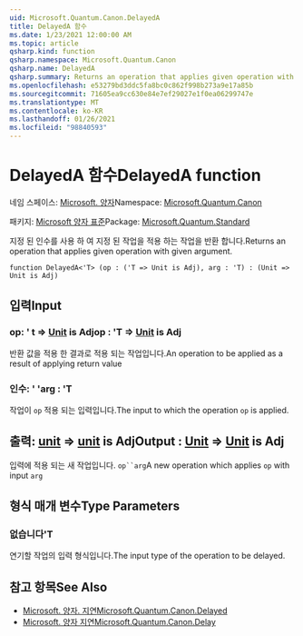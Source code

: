 ```yaml
---
uid: Microsoft.Quantum.Canon.DelayedA
title: DelayedA 함수
ms.date: 1/23/2021 12:00:00 AM
ms.topic: article
qsharp.kind: function
qsharp.namespace: Microsoft.Quantum.Canon
qsharp.name: DelayedA
qsharp.summary: Returns an operation that applies given operation with given argument.
ms.openlocfilehash: e53279bd3ddc5fa8bc0c862f998b273a9e17a85b
ms.sourcegitcommit: 71605ea9cc630e84e7ef29027e1f0ea06299747e
ms.translationtype: MT
ms.contentlocale: ko-KR
ms.lasthandoff: 01/26/2021
ms.locfileid: "98840593"
---
```

# <a name="delayeda-function"></a><span data-ttu-id="ece4e-102">DelayedA 함수</span><span class="sxs-lookup"><span data-stu-id="ece4e-102">DelayedA function</span></span>

<span data-ttu-id="ece4e-103">네임 스페이스: [Microsoft. 양자](xref:Microsoft.Quantum.Canon)</span><span class="sxs-lookup"><span data-stu-id="ece4e-103">Namespace: [Microsoft.Quantum.Canon](xref:Microsoft.Quantum.Canon)</span></span>

<span data-ttu-id="ece4e-104">패키지: [Microsoft 양자 표준](https://nuget.org/packages/Microsoft.Quantum.Standard)</span><span class="sxs-lookup"><span data-stu-id="ece4e-104">Package: [Microsoft.Quantum.Standard](https://nuget.org/packages/Microsoft.Quantum.Standard)</span></span>


<span data-ttu-id="ece4e-105">지정 된 인수를 사용 하 여 지정 된 작업을 적용 하는 작업을 반환 합니다.</span><span class="sxs-lookup"><span data-stu-id="ece4e-105">Returns an operation that applies given operation with given argument.</span></span>

```qsharp
function DelayedA<'T> (op : ('T => Unit is Adj), arg : 'T) : (Unit => Unit is Adj)
```


## <a name="input"></a><span data-ttu-id="ece4e-106">입력</span><span class="sxs-lookup"><span data-stu-id="ece4e-106">Input</span></span>

### <a name="op--t--unit--is-adj"></a><span data-ttu-id="ece4e-107">op: ' t => [Unit](xref:microsoft.quantum.lang-ref.unit)  is Adj</span><span class="sxs-lookup"><span data-stu-id="ece4e-107">op : 'T => [Unit](xref:microsoft.quantum.lang-ref.unit)  is Adj</span></span>

<span data-ttu-id="ece4e-108">반환 값을 적용 한 결과로 적용 되는 작업입니다.</span><span class="sxs-lookup"><span data-stu-id="ece4e-108">An operation to be applied as a result of applying return value</span></span>


### <a name="arg--t"></a><span data-ttu-id="ece4e-109">인수: ' '</span><span class="sxs-lookup"><span data-stu-id="ece4e-109">arg : 'T</span></span>

<span data-ttu-id="ece4e-110">작업이 `op` 적용 되는 입력입니다.</span><span class="sxs-lookup"><span data-stu-id="ece4e-110">The input to which the operation `op` is applied.</span></span>



## <a name="output--unit--unit--is-adj"></a><span data-ttu-id="ece4e-111">출력: [unit](xref:microsoft.quantum.lang-ref.unit) => [unit](xref:microsoft.quantum.lang-ref.unit)  is Adj</span><span class="sxs-lookup"><span data-stu-id="ece4e-111">Output : [Unit](xref:microsoft.quantum.lang-ref.unit) => [Unit](xref:microsoft.quantum.lang-ref.unit)  is Adj</span></span>

<span data-ttu-id="ece4e-112">입력에 적용 되는 새 작업입니다. `op``arg`</span><span class="sxs-lookup"><span data-stu-id="ece4e-112">A new operation which applies `op` with input `arg`</span></span>

## <a name="type-parameters"></a><span data-ttu-id="ece4e-113">형식 매개 변수</span><span class="sxs-lookup"><span data-stu-id="ece4e-113">Type Parameters</span></span>

### <a name="t"></a><span data-ttu-id="ece4e-114">없습니다</span><span class="sxs-lookup"><span data-stu-id="ece4e-114">'T</span></span>

<span data-ttu-id="ece4e-115">연기할 작업의 입력 형식입니다.</span><span class="sxs-lookup"><span data-stu-id="ece4e-115">The input type of the operation to be delayed.</span></span>

## <a name="see-also"></a><span data-ttu-id="ece4e-116">참고 항목</span><span class="sxs-lookup"><span data-stu-id="ece4e-116">See Also</span></span>

- [<span data-ttu-id="ece4e-117">Microsoft. 양자. 지연</span><span class="sxs-lookup"><span data-stu-id="ece4e-117">Microsoft.Quantum.Canon.Delayed</span></span>](xref:Microsoft.Quantum.Canon.Delayed)
- [<span data-ttu-id="ece4e-118">Microsoft. 양자 지연</span><span class="sxs-lookup"><span data-stu-id="ece4e-118">Microsoft.Quantum.Canon.Delay</span></span>](xref:Microsoft.Quantum.Canon.Delay)